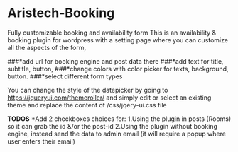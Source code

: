 # Aristech-Booking
Fully customizable booking and availability form
This is an availability & booking plugin for wordpress with a setting page
where you can customize all the aspects of the form, 

###*add url for booking engine and post data there
###*add text for title, subtitle, button,
###*change colors with color picker for texts, background, button.
###*select different form types

You can change the style of the datepicker by going to https://jqueryui.com/themeroller/
and simply edit or select an existing theme and replace the content of /css/jqery-ui.css file

**TODOS**
*Add 2 checkboxes choices for:
1.Using the plugin in posts (Rooms) so it can grab the id &/or the  post-id
2.Using the plugin without booking engine, instead send the data to admin email (it will require a popup where user enters their email)
